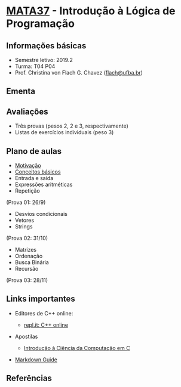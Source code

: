 # [MATA37](https://alunoweb.ufba.br/SiacWWW/ExibirEmentaPublico.do?cdDisciplina=MATA37&nuPerInicial=20071) - Introdução à Lógica de Programação

## Informações básicas

- Semestre letivo: 2019.2
- Turma: T04 P04
- Prof. Christina von Flach G. Chavez (flach@ufba.br)

## Ementa

## Avaliações

+ Três provas (pesos 2, 2 e 3, respectivamente)
+ Listas de exercícios individuais (peso 3)

## Plano de aulas
+ [Motivação](turtleacademy.md)
+ [Conceitos básicos](algoritmo.md)
+ Entrada e saída
+ Expressões aritméticas
+ Repetição

(Prova 01: 26/9)

+ Desvios condicionais
+ Vetores
+ Strings

(Prova 02: 31/10)

+ Matrizes
+ Ordenação
+ Busca Binária
+ Recursão

(Prova 03: 28/11)


## Links importantes

+ Editores de C++ online:
   - [repl.it: C++ online](https://repl.it/languages/cpp)

+ Apostilas
   - [Introdução à Ciência da Computação em C](https://www.ime.usp.br/~hitoshi/introducao/)

- [Markdown Guide](https://www.markdownguide.org/basic-syntax/)

## Referências


